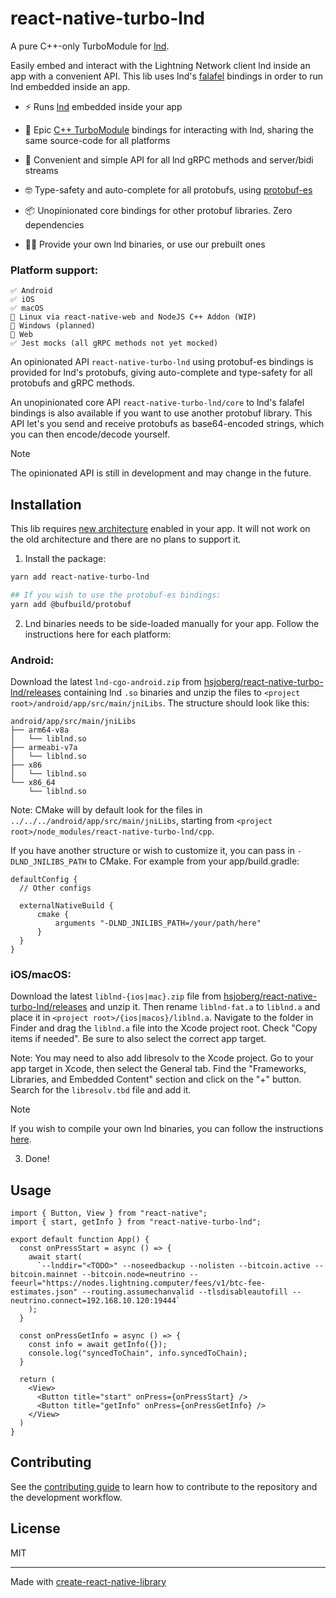 # react-native-turbo-lnd

A pure C++-only TurboModule for [lnd](https://github.com/lightningnetwork/lnd).

Easily embed and interact with the Lightning Network client lnd inside an
app with a convenient API. This lib uses lnd's
[falafel](https://github.com/lightninglabs/falafel) bindings in order to run
lnd embedded inside an app.

* ⚡️ Runs [lnd](https://github.com/lightningnetwork/lnd) embedded inside your
app

* 🕺 Epic [C++ TurboModule](https://github.com/reactwg/react-native-new-architecture/blob/main/docs/turbo-modules-xplat.md)
bindings for interacting with lnd, sharing the same source-code for all
platforms

* 🤯 Convenient and simple API for all lnd gRPC methods and server/bidi streams

* 🤓 Type-safety and auto-complete for all protobufs, using
[protobuf-es](https://github.com/bufbuild/protobuf-es)

* 📦 Unopinionated core bindings for other protobuf libraries. Zero dependencies

* 👷‍♂️ Provide your own lnd binaries, or use our prebuilt ones

### Platform support:

```
✅ Android
✅ iOS
✅ macOS
🤨 Linux via react-native-web and NodeJS C++ Addon (WIP)
🚫 Windows (planned)
🚫 Web
✅ Jest mocks (all gRPC methods not yet mocked)
```

An opinionated API `react-native-turbo-lnd` using protobuf-es bindings is
provided for lnd's protobufs, giving auto-complete and type-safety for all
protobufs and gRPC methods.

An unopinionated core API `react-native-turbo-lnd/core` to lnd's falafel
bindings is also available if you want to use another protobuf library.
This API let's you send and receive protobufs as base64-encoded strings,
which you can then encode/decode yourself.


> [!NOTE]
> The opinionated API is still in development and may change in the future.

## Installation

This lib requires
[new architecture](https://reactnative.dev/docs/the-new-architecture/landing-page)
enabled in your app. It will not work on the old architecture and there are no
plans to support it.

1. Install the package:

```sh
yarn add react-native-turbo-lnd

## If you wish to use the protobuf-es bindings:
yarn add @bufbuild/protobuf
```

2. Lnd binaries needs to be side-loaded manually for your app.
Follow the instructions here for each platform:

### Android:
Download the latest `lnd-cgo-android.zip` from [hsjoberg/react-native-turbo-lnd/releases](https://github.com/hsjoberg/react-native-turbo-lnd/releases)
containing lnd `.so` binaries and unzip the files to
`<project root>/android/app/src/main/jniLibs`.
The structure should look like this:
```
android/app/src/main/jniLibs
├── arm64-v8a
│   └── liblnd.so
├── armeabi-v7a
│   └── liblnd.so
├── x86
│   └── liblnd.so
└── x86_64
    └── liblnd.so
```

Note: CMake will by default look for the files in
`../../../android/app/src/main/jniLibs`, starting from
`<project root>/node_modules/react-native-turbo-lnd/cpp`.

If you have another structure or wish to customize it, you can pass in
`-DLND_JNILIBS_PATH` to CMake. For example from your app/build.gradle:
```
defaultConfig {
  // Other configs

  externalNativeBuild {
      cmake {
          arguments "-DLND_JNILIBS_PATH=/your/path/here"
      }
  }
}
```

### iOS/macOS:
Download the latest `liblnd-{ios|mac}.zip` file from
[hsjoberg/react-native-turbo-lnd/releases](https://github.com/hsjoberg/react-native-turbo-lnd/releases)
and unzip it. Then rename `liblnd-fat.a` to `liblnd.a` and place it in
`<project root>/{ios|macos}/liblnd.a`. Navigate to the folder in Finder and drag
the `liblnd.a` file into the Xcode project root. Check "Copy items if needed".
Be sure to also select the correct app target.

Note: You may need to also add libresolv to the Xcode project. Go to your app
target in Xcode, then select the General tab. Find the "Frameworks, Libraries,
and Embedded Content" section and click on the "+" button. Search for the
`libresolv.tbd` file and add it.

> [!NOTE]
> If you wish to compile your own lnd binaries, you can follow the instructions
> [here](https://github.com/hsjoberg/lnd/tree/cshared/mobile#cgo-build).

3. Done!

## Usage

```TSX
import { Button, View } from "react-native";
import { start, getInfo } from "react-native-turbo-lnd";

export default function App() {
  const onPressStart = async () => {
    await start(
      `--lnddir="<TODO>" --noseedbackup --nolisten --bitcoin.active --bitcoin.mainnet --bitcoin.node=neutrino --feeurl="https://nodes.lightning.computer/fees/v1/btc-fee-estimates.json" --routing.assumechanvalid --tlsdisableautofill --neutrino.connect=192.168.10.120:19444`
    );
  }

  const onPressGetInfo = async () => {
    const info = await getInfo({});
    console.log("syncedToChain", info.syncedToChain);
  }

  return (
    <View>
      <Button title="start" onPress={onPressStart} />
      <Button title="getInfo" onPress={onPressGetInfo} />
    </View>
  )
}

```

## Contributing

See the [contributing guide](CONTRIBUTING.md) to learn how to contribute to the repository and the development workflow.

## License

MIT

---

Made with [create-react-native-library](https://github.com/callstack/react-native-builder-bob)
